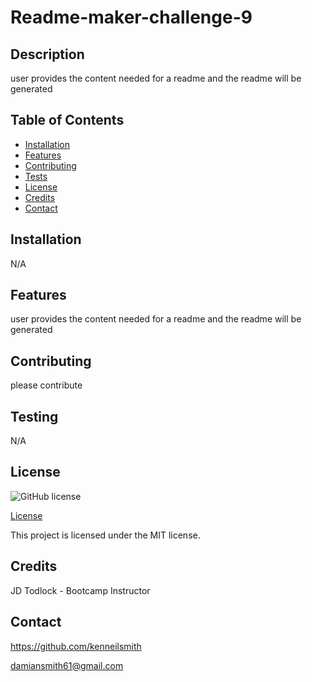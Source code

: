 # Readme-maker-challenge-9 
  ## Description 
   user provides the content needed for a readme and the readme will be generated
  ## Table of Contents
  - [Installation](#installation) 
  - [Features](#features)
  - [Contributing](#contributing) 
  - [Tests](#tests)
  - [License](#license)
  - [Credits](#credits) 
  - [Contact](#contact) 
  
  ## Installation  
  N/A
  ## Features
  user provides the content needed for a readme and the readme will be generated
  ## Contributing
  please contribute
  ## Testing
  N/A
  ## License
  ![GitHub license](https://img.shields.io/badge/license-MIT-blue.svg) 
  
 [License](#license)
 
  This project is licensed under the MIT license. 
  ## Credits
  JD Todlock - Bootcamp Instructor
  ## Contact
  https://github.com/kenneilsmith

  damiansmith61@gmail.com